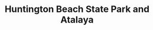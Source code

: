 ---
layout: repo
title: "Huntington Beach State Park and Atalaya"
id: 2111
permalink: repos/2111/
---